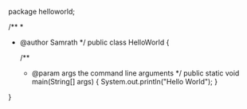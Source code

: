 package helloworld;

/**
 *
 * @author Samrath
 */
public class HelloWorld {

    /**
     * @param args the command line arguments
     */
    public static void main(String[] args) {
        System.out.println("Hello World");
    }
    
}

